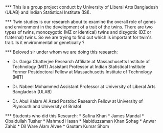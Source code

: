 *** This is a group project conduct by University of Liberal Arts Bangladesh (ULAB) and Indian Statistical Institute (ISI).

*** Twin studies is our research about to examine the overall role of genes and environment in the development of a trait of the twins.
There are two types of twins, monozygotic (MZ or identical) twins and dizygotic (DZ or fraternal) twins. So we are trying to find out
which is important for twin's trait. Is it environmental or genetically ?

*** Beloved sir under whom we are doing this research:

* Dr. Garga Chatterjee
  Research Affiliate at Massachusetts Institute of Technology (MIT)
  Assistant Professor at Indian Statistical Institute
  Former Postdoctoral Fellow at Massachusetts Institute of Technology (MIT)

* Dr. Nabeel Mohammed
  Assistant Professor at University of Liberal Arts Bangladesh (ULAB)

* Dr. Abul Kalam Al Azad
  Postdoc Research Fellow at University of Plymouth and University of Bristol

*** Students who did this Research:
    * Safina Khan
    * James Mandal
    * Obaidullah Tusher
    * Mahmud Hasan
    * Nabiduzzaman Khan Sohag
    * Anwar Zahid
    * Dil Ware Alam Alvee
    * Gautam Kumar Shom
